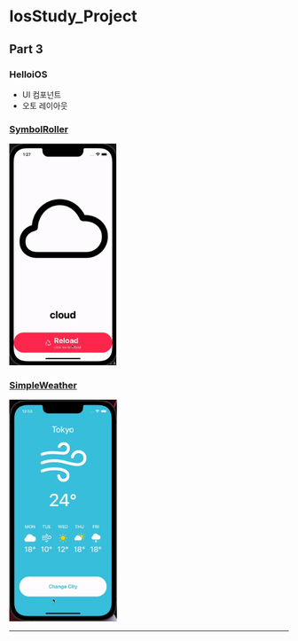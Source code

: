 # IosStudy_Project

<h2>Part 3</h2>

<h3>HelloiOS</h3>

- UI 컴포넌트
- 오토 레이아웃

<h3><a href="https://github.com/JinUng41/IosStudy/issues/8">SymbolRoller</a></h3>

<img src="https://github.com/JinUng41/IosStudy_Project/blob/master/Part3/SybolRollerResult.gif" height="400">

<h3><a href="https://github.com/JinUng41/IosStudy/issues/9">SimpleWeather</a></h3>

<img src="https://github.com/JinUng41/IosStudy_Project/blob/master/Part3/SimpleWeatherResult.gif" height="400">

<hr>
